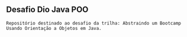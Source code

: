 ## Desafio Dio Java POO

    Repositório destinado ao desafio da trilha: Abstraindo um Bootcamp Usando Orientação a Objetos em Java.